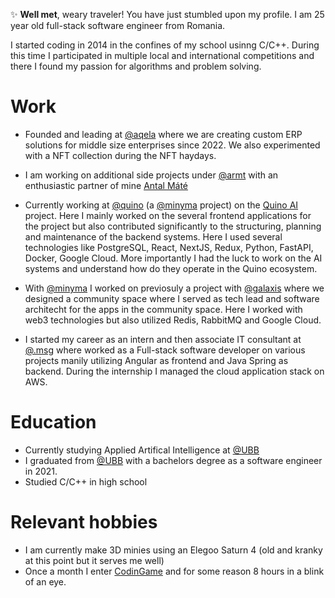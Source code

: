 ✨ **Well met**, weary traveler! You have just stumbled upon my profile.
I am 25 year old full-stack software engineer from Romania.

I started coding in 2014 in the confines of my school usinng C/C++. During this time I participated in multiple local and international competitions and there I found my passion for algorithms and problem solving.

# Work

- Founded and leading at [@aqela](https://aqela.org/) where we are creating custom ERP solutions for middle size enterprises since 2022. We also experimented with a NFT collection during the NFT haydays.

- I am working on additional side projects under [@armt](https://www.linkedin.com/company/armt-solutions/) with an enthusiastic partner of mine [Antal Máté](https://github.com/ShatnoRD)

- Currently working at [@quino](https://quino.ai) (a [@minyma](https://www.minyma-tech.com/) project) on the [Quino AI](https://quino.ai) project. Here I mainly worked on the several frontend applications for the project but also contributed significantly to the structuring, planning and maintenance of the backend systems. Here I used several technologies like PostgreSQL, React, NextJS, Redux, Python, FastAPI, Docker, Google Cloud. More importantly I had the luck to work on the AI systems and understand how do they operate in the Quino ecosystem.

- With [@minyma](https://www.minyma-tech.com/) I worked on previosuly a project with [@galaxis](https://galaxis.xyz/#/) where we designed a community space where I served as tech lead and software architecht  for the apps in the community space. Here I worked with web3 technologies but also utilized Redis, RabbitMQ and Google Cloud.

- I started my career as an intern and then associate IT consultant at [@.msg](https://www.msg-systems.ro/en/) where worked as a Full-stack software developer on various projects manily utilizing Angular as frontend and Java Spring as backend. During the internship I managed the cloud application stack on AWS.

# Education
- Currently studying Applied Artifical Intelligence at [@UBB](https://www.cs.ubbcluj.ro/) 
- I graduated from [@UBB](https://www.cs.ubbcluj.ro/) with a bachelors degree as a software engineer in 2021.
- Studied C/C++ in high school

# Relevant hobbies

- I am currently make 3D minies using an Elegoo Saturn 4 (old and kranky at this point but it serves me well)
- Once a month I enter [CodinGame](https://www.codingame.com/) and for some reason 8 hours in a blink of an eye.
